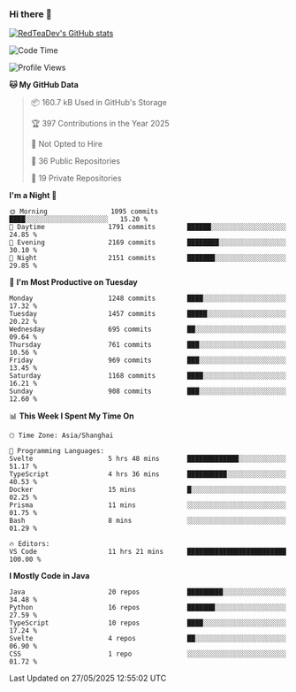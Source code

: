 ### Hi there 👋

<!--
**RedTeaDev/RedTeaDev** is a ✨ _special_ ✨ repository because its `README.md` (this file) appears on your GitHub profile.

Here are some ideas to get you started:

- 🔭 I’m currently working on ...
- 🌱 I’m currently learning ...
- 👯 I’m looking to collaborate on ...
- 🤔 I’m looking for help with ...
- 💬 Ask me about ...
- 📫 How to reach me: ...
- 😄 Pronouns: ...
- ⚡ Fun fact: ...
-->

<!--
[![wakatime](https://wakatime.com/badge/user/6b101ed0-04c0-4490-9283-eb61f2efff96.svg)](https://wakatime.com/@6b101ed0-04c0-4490-9283-eb61f2efff96)
!-->

[![RedTeaDev's GitHub stats](https://github-readme-stats.vercel.app/api?username=RedTeaDev\&include_all_commits=true)](https://github.com/anuraghazra/github-readme-stats)
<!--
[![willianrod's wakatime stats](https://github-readme-stats.vercel.app/api/wakatime?username=RedTeaDev)](https://github.com/anuraghazra/github-readme-stats)
!-->
<!--START_SECTION:waka-->
![Code Time](http://img.shields.io/badge/Code%20Time-3%2C247%20hrs%2026%20mins-blue)

![Profile Views](http://img.shields.io/badge/Profile%20Views-0-blue)

**🐱 My GitHub Data** 

> 📦 160.7 kB Used in GitHub's Storage 
 > 
> 🏆 397 Contributions in the Year 2025
 > 
> 🚫 Not Opted to Hire
 > 
> 📜 36 Public Repositories 
 > 
> 🔑 19 Private Repositories 
 > 
**I'm a Night 🦉** 

```text
🌞 Morning                1095 commits        ████░░░░░░░░░░░░░░░░░░░░░   15.20 % 
🌆 Daytime                1791 commits        ██████░░░░░░░░░░░░░░░░░░░   24.85 % 
🌃 Evening                2169 commits        ████████░░░░░░░░░░░░░░░░░   30.10 % 
🌙 Night                  2151 commits        ███████░░░░░░░░░░░░░░░░░░   29.85 % 
```
📅 **I'm Most Productive on Tuesday** 

```text
Monday                   1248 commits        ████░░░░░░░░░░░░░░░░░░░░░   17.32 % 
Tuesday                  1457 commits        █████░░░░░░░░░░░░░░░░░░░░   20.22 % 
Wednesday                695 commits         ██░░░░░░░░░░░░░░░░░░░░░░░   09.64 % 
Thursday                 761 commits         ███░░░░░░░░░░░░░░░░░░░░░░   10.56 % 
Friday                   969 commits         ███░░░░░░░░░░░░░░░░░░░░░░   13.45 % 
Saturday                 1168 commits        ████░░░░░░░░░░░░░░░░░░░░░   16.21 % 
Sunday                   908 commits         ███░░░░░░░░░░░░░░░░░░░░░░   12.60 % 
```


📊 **This Week I Spent My Time On** 

```text
🕑︎ Time Zone: Asia/Shanghai

💬 Programming Languages: 
Svelte                   5 hrs 48 mins       █████████████░░░░░░░░░░░░   51.17 % 
TypeScript               4 hrs 36 mins       ██████████░░░░░░░░░░░░░░░   40.53 % 
Docker                   15 mins             █░░░░░░░░░░░░░░░░░░░░░░░░   02.25 % 
Prisma                   11 mins             ░░░░░░░░░░░░░░░░░░░░░░░░░   01.75 % 
Bash                     8 mins              ░░░░░░░░░░░░░░░░░░░░░░░░░   01.29 % 

🔥 Editors: 
VS Code                  11 hrs 21 mins      █████████████████████████   100.00 % 
```

**I Mostly Code in Java** 

```text
Java                     20 repos            █████████░░░░░░░░░░░░░░░░   34.48 % 
Python                   16 repos            ███████░░░░░░░░░░░░░░░░░░   27.59 % 
TypeScript               10 repos            ████░░░░░░░░░░░░░░░░░░░░░   17.24 % 
Svelte                   4 repos             ██░░░░░░░░░░░░░░░░░░░░░░░   06.90 % 
CSS                      1 repo              ░░░░░░░░░░░░░░░░░░░░░░░░░   01.72 % 
```




 Last Updated on 27/05/2025 12:55:02 UTC
<!--END_SECTION:waka-->


